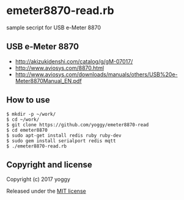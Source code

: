 emeter8870-read.rb
====
sample secript for USB e-Meter 8870


USB e-Meter 8870
----

  - http://akizukidenshi.com/catalog/g/gM-07017/
  - http://www.aviosys.com/8870.html
  - http://www.aviosys.com/downloads/manuals/others/USB%20e-Meter8870Manual_EN.pdf

How to use
----

    $ mkdir -p ~/work/  
    $ cd ~/work/
    $ git clone https://github.com/yoggy/emeter8870-read
    $ cd emeter8870
    $ sudo apt-get install redis ruby ruby-dev
    $ sudo gem install serialport redis mqtt
    $ ./emeter8870-read.rb

Copyright and license
----

Copyright (c) 2017 yoggy

Released under the [MIT license](LICENSE.txt)

